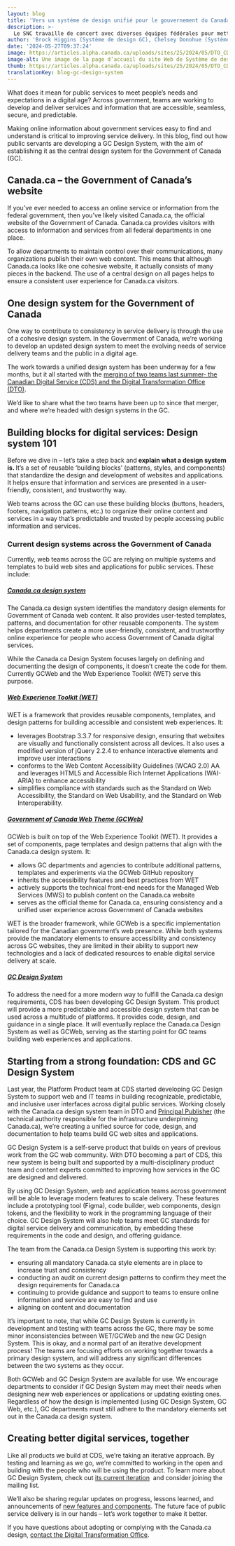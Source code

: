 ```yaml
---
layout: blog
title: 'Vers un système de design unifié pour le gouvernement du Canada '
description: >-
  Le SNC travaille de concert avec diverses équipes fédérales pour mettre au point un système de design unifié à l’intention des services numériques du GC.
author: 'Brock Higgins (Système de design GC), Chelsey Donohue (Système de conception de Canada.ca) '
date: '2024-05-27T09:37:24'
image: https://articles.alpha.canada.ca/uploads/sites/25/2024/05/DTO_CDS_DesignSystem_Blog_Post_FR.jpg
image-alt: Une image de la page d’accueil du site Web de Système de design GC.
thumb: https://articles.alpha.canada.ca/uploads/sites/25/2024/05/DTO_CDS_DesignSystem_Blog_Post_FR.jpg
translationKey: blog-gc-design-system
---
```


<p>What does it mean for public services to meet people’s needs and expectations in a digital age? Across government, teams are working to develop and deliver services and information that are accessible, seamless, secure, and predictable.  </p>

<p>Making online information about government services easy to find and understand is critical to improving service delivery. In this blog, find out how public servants are developing a GC Design System, with the aim of establishing it as the central design system for the Government of Canada (GC).</p>

<h2 class="wp-block-heading" id="h-canada-ca-the-government-of-canada-s-website">Canada.ca – the Government of Canada’s website</h2>

<p>If you’ve ever needed to access an online service or information from the federal government, then you’ve likely visited Canada.ca, the official website of the Government of Canada. Canada.ca provides visitors with access to information and services from all federal departments in one place.</p>

<p>To allow departments to maintain control over their communications, many organizations publish their own web content. This means that although Canada.ca looks like one cohesive website, it actually consists of many pieces in the backend. The use of a central design on all pages helps to ensure a consistent user experience for Canada.ca visitors.</p>

<h2 class="wp-block-heading" id="h-one-design-system-for-the-government-of-canada">One design system for the Government of Canada</h2>

<p>One way to contribute to consistency in service delivery is through the use of a cohesive design system. In the Government of Canada, we’re working to develop an updated design system to meet the evolving needs of service delivery teams and the public in a digital age. </p>

<p>The work towards a unified design system has been underway for a few months, but it all started with the <a href="https://digital.canada.ca/2024/05/15/a-shared-focus-working-together-to-improve-online-services/" target="_blank" rel="noreferrer noopener">merging of two teams last summer- the Canadian Digital Service (CDS) and the Digital Transformation Office (DTO)</a>.  </p>

<p>We’d like to share what the two teams have been up to since that merger, and where we’re headed with design systems in the GC. </p>

<h2 class="wp-block-heading" id="h-building-blocks-for-digital-services-design-system-101">Building blocks for digital services: Design system 101</h2>

<p>Before we dive in – let’s take a step back and<strong> explain what a design system is. </strong>It’s a set of reusable ‘building blocks’ (patterns, styles, and components) that standardize the design and development of websites and applications. It helps ensure that information and services are presented in a user-friendly, consistent, and trustworthy way.</p>

<p>Web teams across the GC can use these building blocks (buttons, headers, footers, navigation patterns, etc.) to organize their online content and services in a way that’s predictable and trusted by people accessing public information and services. </p>

<h3 class="wp-block-heading" id="h-current-design-systems-across-the-government-of-canada">Current design systems across the Government of Canada</h3>

<p>Currently, web teams across the GC are relying on multiple systems and templates to build web sites and applications for public services. These include: </p>

<h5 class="wp-block-heading" id="h-canada-ca-design-system"><a href="https://design.canada.ca/" target="_blank" rel="noreferrer noopener">Canada.ca design system</a></h5>

<p>The Canada.ca design system identifies the mandatory design elements for Government of Canada web content. It also provides user-tested templates, patterns, and documentation for other reusable components. The system helps departments create a more user-friendly, consistent, and trustworthy online experience for people who access Government of Canada digital services. </p>

<p>While the Canada.ca Design System focuses largely on defining and documenting the design of components, it doesn’t create the code for them. Currently GCWeb and the Web Experience Toolkit (WET) serve this purpose. </p>

<h5 class="wp-block-heading" id="h-web-experience-toolkit-wet"><a href="https://www.canada.ca/en/treasury-board-secretariat/services/government-communications/web-experience-toolkit.html" target="_blank" rel="noreferrer noopener">Web Experience Toolkit (WET)</a></h5>

<p>WET is a framework that provides reusable components, templates, and design patterns for building accessible and consistent web experiences. It:</p>

<ul>
<li>leverages Bootstrap 3.3.7 for responsive design, ensuring that websites are visually and functionally consistent across all devices. It also uses a modified version of jQuery 2.2.4 to enhance interactive elements and improve user interactions</li>



<li>conforms to the Web Content Accessibility Guidelines (WCAG 2.0) AA and leverages HTML5 and Accessible Rich Internet Applications (WAI-ARIA) to enhance accessibility</li>



<li>simplifies compliance with standards such as the Standard on Web Accessibility, the Standard on Web Usability, and the Standard on Web Interoperability.</li>
</ul>

<h5 class="wp-block-heading" id="h-government-of-canada-web-theme-gcweb"><a href="https://wet-boew.github.io/GCWeb/index-en.html" target="_blank" rel="noreferrer noopener">Government of Canada Web Theme (GCWeb)</a></h5>

<p>GCWeb is built on top of the Web Experience Toolkit (WET). It provides a set of components, page templates and design patterns that align with the Canada.ca design system. It: </p>

<ul>
<li>allows GC departments and agencies to contribute additional patterns, templates and experiments via the GCWeb GitHub repository</li>



<li>inherits the accessibility features and best practices from WET</li>



<li>actively supports the technical front-end needs for the Managed Web Services (MWS) to publish content on the Canada.ca website </li>



<li>serves as the official theme for Canada.ca, ensuring consistency and a unified user experience across Government of Canada websites</li>
</ul>

<p>WET is the broader framework, while GCWeb is a specific implementation tailored for the Canadian government’s web presence. While both systems provide the mandatory elements to ensure accessibility and consistency across GC websites, they are limited in their ability to support new technologies and a lack of dedicated resources to enable digital service delivery at scale.</p>

<h5 class="wp-block-heading" id="h-gc-design-system"><a href="https://design-system.alpha.canada.ca" target="_blank" rel="noreferrer noopener">GC Design System</a></h5>

<p>To address the need for a more modern way to fulfill the Canada.ca design requirements, CDS has been developing GC Design System. This product will provide a more predictable and accessible design system that can be used across a multitude of platforms. It provides code, design, and guidance in a single place. It will eventually replace the Canada.ca Design System as well as GCWeb, serving as the starting point for GC teams building web experiences and applications. </p>

<h2 class="wp-block-heading" id="h-starting-from-a-strong-foundation-cds-and-gc-design-system">Starting from a strong foundation: CDS and GC Design System</h2>

<p>Last year, the Platform Product team at CDS started developing GC Design System to support web and IT teams in building recognizable, predictable, and inclusive user interfaces across digital public services. Working closely with the Canada.ca design system team in DTO and <a href="https://www.canada.ca/en/employment-social-development/programs/internet-presence.html" target="_blank" rel="noreferrer noopener">Principal Publisher</a> (the technical authority responsible for the infrastructure underpinning Canada.ca), we’re creating a unified source for code, design, and documentation to help teams build GC web sites and applications.  </p>

<p>GC Design System is a self-serve product that builds on years of previous work from the GC web community. With DTO becoming a part of CDS, this new system is being built and supported by a multi-disciplinary product team and content experts committed to improving how services in the GC are designed and delivered.  </p>

<p>By using GC Design System, web and application teams across government will be able to leverage modern features to scale delivery. These features include a prototyping tool (Figma), code builder, web components, design tokens, and the flexibility to work in the programming language of their choice. GC Design System will also help teams meet GC standards for digital service delivery and communication, by embedding these requirements in the code and design, and offering guidance.  </p>

<p>The team from the Canada.ca Design System is supporting this work by:</p>

<ul>
<li>ensuring all mandatory Canada.ca style elements are in place to increase trust and consistency</li>



<li>conducting an audit on current design patterns to confirm they meet the design requirements for Canada.ca</li>



<li>continuing to provide guidance and support to teams to ensure online information and service are easy to find and use</li>



<li>aligning on content and documentation </li>
</ul>

<p>It’s important to note, that while GC Design System is currently in development and testing with teams across the GC, there may be some minor inconsistencies between WET/GCWeb and the new GC Design System. This is okay, and a normal part of an iterative development process! The teams are focusing efforts on working together towards a primary design system, and will address any significant differences between the two systems as they occur. </p>

<p>Both GCWeb and GC Design System are available for use. We encourage departments to consider if GC Design System may meet their needs when designing new web experiences or applications or updating existing ones. Regardless of how the design is implemented (using GC Design System, GC Web, etc.), GC departments must still adhere to the mandatory elements set out in the Canada.ca design system. </p>

<h2 class="wp-block-heading" id="h-creating-better-digital-services-together-nbsp">Creating better digital services, together </h2>

<p>Like all products we build at CDS, we’re taking an iterative approach. By testing and learning as we go, we’re committed to working in the open and building with the people who will be using the product. To learn more about GC Design System, check out <a href="https://design-system.alpha.canada.ca/en/" target="_blank" rel="noreferrer noopener">its current iteration</a>  and consider joining the mailing list.</p>

<p>We’ll also be sharing regular updates on progress, lessons learned, and announcements of <a href="https://design-system.alpha.canada.ca/en/get-involved/" target="_blank" rel="noreferrer noopener">new features and components</a>. The future face of public service delivery is in our hands – let’s work together to make it better.  </p>

<p>If you have questions about adopting or complying with the Canada.ca design, <a href="https://design.canada.ca/contact-us/" target="_blank" rel="noreferrer noopener">contact the Digital Transformation Office</a>.</p>

